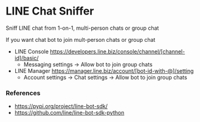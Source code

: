 # LINE Chat Sniffer
Sniff LINE chat from 1-on-1, multi-person chats or group chat

If you want chat bot to join mult-person chats or group chat
* LINE Console https://developers.line.biz/console/channel/[channel-id]/basic/
  * Messaging settings -> Allow bot to join group chats
* LINE Manager https://manager.line.biz/account/[bot-id-with-@]/setting
  * Account settings -> Chat settings -> Allow bot to join group chats
  
### References
* https://pypi.org/project/line-bot-sdk/
* https://github.com/line/line-bot-sdk-python
